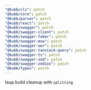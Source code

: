 ```yaml
---
"@kubb/cli": patch
"@kubb/core": patch
"@kubb/parser": patch
"@kubb/react": patch
"@kubb/swagger": patch
"@kubb/swagger-client": patch
"@kubb/swagger-faker": patch
"@kubb/swagger-msw": patch
"@kubb/swagger-swr": patch
"@kubb/swagger-tanstack-query": patch
"@kubb/swagger-ts": patch
"@kubb/swagger-zod": patch
"@kubb/swagger-zodios": patch
"@kubb/types": patch
---
```


tsup build cleanup with `splitting`
